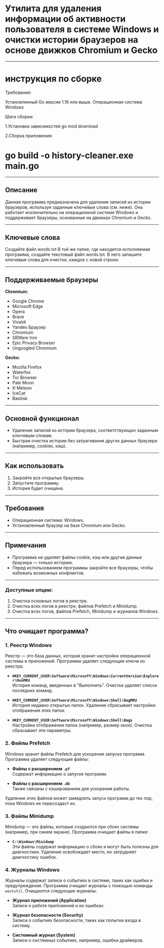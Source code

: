 # Утилита для удаления информации об активности пользователя в системе Windows и очистки истории браузеров на основе движков Chromium и Gecko



---
# инструкция по сборке

Требования:

  Установленный Go версии 1.16 или выше.
  Операционная система Windows

Шаги сборки:

 1.Установка зависимостей
  go mod download

 2.Сборка приложения:
# go build -o history-cleaner.exe main.go

---

## Описание
Данная программа предназначена для удаления записей из истории браузеров, используя заданные ключевые слова (см. ниже). Она работает исключительно на операционной системе Windows и поддерживает браузеры, основанные на движках Chromium и Gecko.

---

## Ключевые слова

Создайте файл words.txt
В той же папке, где находится исполняемая программа, создайте текстовый файл words.txt. В него запишите ключевые слова для очистки, каждое с новой строки.

---

## Поддерживаемые браузеры
**Chromium:**
- Google Chrome
- Microsoft Edge
- Opera
- Brave
- Vivaldi
- Yandex Браузер
- Chromium
- SRWare Iron
- Epic Privacy Browser
- Ungoogled Chromium

**Gecko:**
- Mozilla Firefox
- Waterfox
- Tor Browser
- Pale Moon
- K-Meleon
- IceCat
- Basilisk

---

## Основной функционал
- Удаление записей из истории браузера, соответствующих заданным ключевым словам.
- Быстрая очистка истории без затрагивания других данных браузера (например, cookies, кэш).

---

## Как использовать
1. Закройте все открытые браузеры.
2. Запустите программу.
3. История будет очищена.

---

## Требования
- Операционная система: Windows.
- Установленный браузер на базе Chromium или Gecko.

---

## Примечания
- Программа не удаляет файлы cookie, кэш или другие данные браузера — только историю.
- Перед использованием программы закройте все браузеры, чтобы избежать возможных конфликтов.

---

### Доступные опции:
1. Очистка основных логов в реестре.
2. Очистка всех логов в реестре, файлов Prefetch и Minidump.
3. Очистка всех логов, файлов Prefetch, Minidump и журналов Windows.

---

## Что очищает программа?

### 1. **Реестр Windows**
Реестр — это база данных, которая хранит настройки операционной системы и приложений. Программа удаляет следующие ключи из реестра:

- **`HKEY_CURRENT_USER\Software\Microsoft\Windows\CurrentVersion\Explorer\RunMRU`**  
  История команд, введенных в "Выполнить". Очистка удаляет список последних команд.

- **`HKEY_CURRENT_USER\Software\Microsoft\Windows\Shell\BagMRU`**  
  История недавно открытых папок. Удаление сбрасывает настройки отображения этих папок.

- **`HKEY_CURRENT_USER\Software\Microsoft\Windows\Shell\Bags`**  
  Настройки отображения папок (например, размер окон). Очистка сбрасывает эти параметры.

### 2. **Файлы Prefetch**
Windows хранит файлы Prefetch для ускорения запуска программ. Программа удаляет следующие файлы:

- **Файлы с расширением `.pf`**  
  Содержат информацию о запуске программ.

- **Файлы с расширением `.db`**  
  Также связаны с кэшированием для ускорения работы.

Удаление этих файлов может замедлить запуск программ до тех пор, пока Windows не пересоздаст их.

### 3. **Файлы Minidump**
Minidump — это файлы, которые создаются при сбоях системы (например, при синем экране). Программа очищает файлы в папке:

- **`C:\Windows\Minidump`**  
  Эти файлы содержат информацию о сбоях и могут быть полезны для диагностики. Удаление освобождает место, но затрудняет диагностику ошибок.

### 4. **Журналы Windows**
Журналы содержат записи о событиях в системе, таких как ошибки и предупреждения. Программа очищает журналы с помощью команды `wevtutil`. Очищаются следующие журналы:

- **Журнал приложений (Application)**  
  Записи о работе приложений и их ошибках.

- **Журнал безопасности (Security)**  
  Записи о событиях безопасности, таких как попытки входа в систему.

- **Системный журнал (System)**  
  Записи о системных событиях, например, ошибки драйверов.